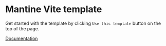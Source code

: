 # Mantine Vite template

Get started with the template by clicking `Use this template` button on the top of the page.

[Documentation](https://mantine.dev/guides/vite/)
<!--  -->